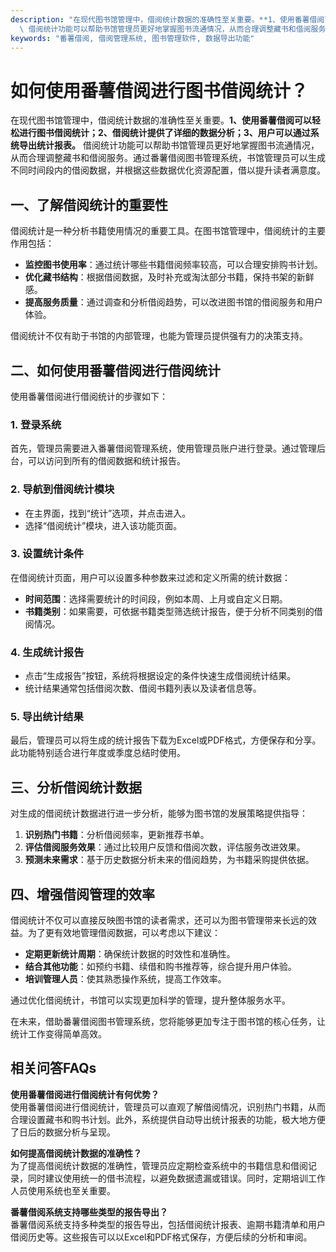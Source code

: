 ```yaml
---
description: "在现代图书馆管理中，借阅统计数据的准确性至关重要。**1、使用番薯借阅可以轻松进行图书借阅统计；2、借阅统计提供了详细的数据分析；3、用户可以通过系统导出统计报表。**\
  \ 借阅统计功能可以帮助书馆管理员更好地掌握图书流通情况，从而合理调整藏书和借阅服务。通过番薯借阅图书管理系统，书馆管理员可以生成不同时间段内的借阅数据，并根据这些数据优化资源配置，借以提升读者满意度。"
keywords: "番薯借阅, 借阅管理系统, 图书管理软件, 数据导出功能"
---
```

# 如何使用番薯借阅进行图书借阅统计？

在现代图书馆管理中，借阅统计数据的准确性至关重要。**1、使用番薯借阅可以轻松进行图书借阅统计；2、借阅统计提供了详细的数据分析；3、用户可以通过系统导出统计报表。** 借阅统计功能可以帮助书馆管理员更好地掌握图书流通情况，从而合理调整藏书和借阅服务。通过番薯借阅图书管理系统，书馆管理员可以生成不同时间段内的借阅数据，并根据这些数据优化资源配置，借以提升读者满意度。

## **一、了解借阅统计的重要性**

借阅统计是一种分析书籍使用情况的重要工具。在图书馆管理中，借阅统计的主要作用包括：

- **监控图书使用率**：通过统计哪些书籍借阅频率较高，可以合理安排购书计划。
- **优化藏书结构**：根据借阅数据，及时补充或淘汰部分书籍，保持书架的新鲜感。
- **提高服务质量**：通过调查和分析借阅趋势，可以改进图书馆的借阅服务和用户体验。

借阅统计不仅有助于书馆的内部管理，也能为管理员提供强有力的决策支持。

## **二、如何使用番薯借阅进行借阅统计**

使用番薯借阅进行借阅统计的步骤如下：

### **1. 登录系统**

首先，管理员需要进入番薯借阅管理系统，使用管理员账户进行登录。通过管理后台，可以访问到所有的借阅数据和统计报告。

### **2. 导航到借阅统计模块**

- 在主界面，找到“统计”选项，并点击进入。
- 选择“借阅统计”模块，进入该功能页面。

### **3. 设置统计条件**

在借阅统计页面，用户可以设置多种参数来过滤和定义所需的统计数据：

- **时间范围**：选择需要统计的时间段，例如本周、上月或自定义日期。
- **书籍类别**：如果需要，可依据书籍类型筛选统计报告，便于分析不同类别的借阅情况。

### **4. 生成统计报告**

- 点击“生成报告”按钮，系统将根据设定的条件快速生成借阅统计结果。
- 统计结果通常包括借阅次数、借阅书籍列表以及读者信息等。

### **5. 导出统计结果**

最后，管理员可以将生成的统计报告下载为Excel或PDF格式，方便保存和分享。此功能特别适合进行年度或季度总结时使用。

## **三、分析借阅统计数据**

对生成的借阅统计数据进行进一步分析，能够为图书馆的发展策略提供指导：

1. **识别热门书籍**：分析借阅频率，更新推荐书单。
2. **评估借阅服务效果**：通过比较用户反馈和借阅次数，评估服务改进效果。
3. **预测未来需求**：基于历史数据分析未来的借阅趋势，为书籍采购提供依据。

## **四、增强借阅管理的效率**

借阅统计不仅可以直接反映图书馆的读者需求，还可以为图书管理带来长远的效益。为了更有效地管理借阅数据，可以考虑以下建议：

- **定期更新统计周期**：确保统计数据的时效性和准确性。
- **结合其他功能**：如预约书籍、续借和购书推荐等，综合提升用户体验。
- **培训管理人员**：使其熟悉操作系统，提高工作效率。

通过优化借阅统计，书馆可以实现更加科学的管理，提升整体服务水平。

在未来，借助番薯借阅图书管理系统，您将能够更加专注于图书馆的核心任务，让统计工作变得简单高效。

## 相关问答FAQs

**使用番薯借阅进行借阅统计有何优势？**  
使用番薯借阅进行借阅统计，管理员可以直观了解借阅情况，识别热门书籍，从而合理设置藏书和购书计划。此外，系统提供自动导出统计报表的功能，极大地方便了日后的数据分析与呈现。

**如何提高借阅统计数据的准确性？**  
为了提高借阅统计数据的准确性，管理员应定期检查系统中的书籍信息和借阅记录，同时建议使用统一的借书流程，以避免数据遗漏或错误。同时，定期培训工作人员使用系统也至关重要。

**番薯借阅系统支持哪些类型的报告导出？**  
番薯借阅系统支持多种类型的报告导出，包括借阅统计报表、逾期书籍清单和用户借阅历史等。这些报告可以以Excel和PDF格式保存，方便后续的分析和审阅。
